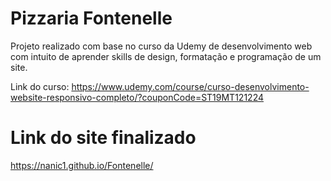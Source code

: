 # Pizzaria Fontenelle

Projeto realizado com base no curso da Udemy de desenvolvimento web com intuito de aprender skills de design, formatação e programação de um site.

Link do curso: https://www.udemy.com/course/curso-desenvolvimento-website-responsivo-completo/?couponCode=ST19MT121224

# Link do site finalizado

https://nanic1.github.io/Fontenelle/

